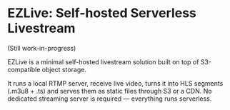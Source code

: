# EZLive: Self-hosted Serverless Livestream

(Still work-in-progress)

EZLive is a minimal self-hosted livestream solution built on top of S3-compatible object storage.

It runs a local RTMP server, receive live video, turns it into HLS segments (.m3u8 + .ts) and serves them as static files through S3 or a CDN. No dedicated streaming server is required — everything runs serverless.